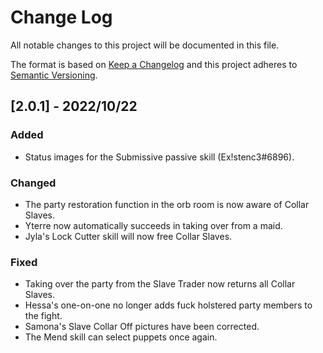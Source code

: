 
# Change Log
All notable changes to this project will be documented in this file.
 
The format is based on [Keep a Changelog](http://keepachangelog.com/)
and this project adheres to [Semantic Versioning](http://semver.org/).
 
## [2.0.1] - 2022/10/22
 
### Added
- Status images for the Submissive passive skill (Ex!stenc3#6896).
### Changed
- The party restoration function in the orb room is now aware of Collar Slaves.
- Yterre now automatically succeeds in taking over from a maid.
- Jyla's Lock Cutter skill will now free Collar Slaves.
### Fixed
- Taking over the party from the Slave Trader now returns all Collar Slaves.
- Hessa's one-on-one no longer adds fuck holstered party members to the fight.
- Samona's Slave Collar Off pictures have been corrected.
- The Mend skill can select puppets once again.

